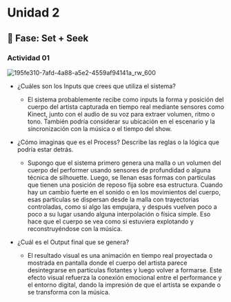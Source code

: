 # Unidad 2

## 🔎 Fase: Set + Seek


### Actividad 01
![195fe310-7afd-4a88-a5e2-4559af94141a_rw_600](https://github.com/user-attachments/assets/9ebd6c75-5fa8-4492-97b1-e32b1b5a3225)

+ ¿Cuáles son los Inputs que crees que utiliza el sistema?
  + El sistema probablemente recibe como inputs la forma y posición del cuerpo del artista capturada en tiempo real mediante sensores como Kinect, junto con el audio de su voz para extraer volumen, ritmo o tono. También podría considerar su ubicación en el escenario y la sincronización con la música o el tiempo del show.

 
+ ¿Cómo imaginas que es el Process? Describe las reglas o la lógica que podría estar detrás.
  + Supongo que el sistema primero genera una malla o un volumen del cuerpo del performer usando sensores de profundidad o alguna técnica de silhouette. Luego, se llenan esas formas con partículas que tienen una posición de reposo fija sobre esa estructura. Cuando hay un cambio fuerte en el sonido o en los movimientos del cuerpo, esas partículas se dispersan desde la malla con trayectorias controladas, como si algo las empujara, y después vuelven poco a poco a su lugar usando alguna interpolación o física simple. Eso hace que el cuerpo se vea como si estuviera explotando y reconstruyéndose con la música.


+ ¿Cuál es el Output final que se genera?
  + El resultado visual es una animación en tiempo real proyectada o mostrada en pantalla donde el cuerpo del artista parece desintegrarse en partículas flotantes y luego volver a formarse. Este efecto visual refuerza la conexión emocional entre el performance y el entorno digital, dando la impresión de que el artista se expande o se transforma con la música.
